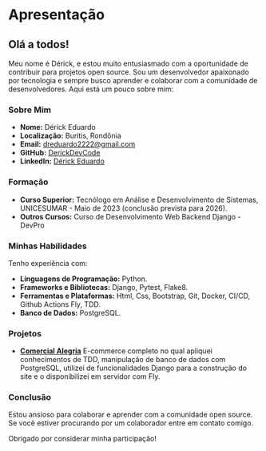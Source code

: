 # Apresentação

## Olá a todos!

Meu nome é Dérick, e estou muito entusiasmado com a oportunidade de contribuir para projetos open source. Sou um desenvolvedor apaixonado por tecnologia e sempre busco aprender e colaborar com a comunidade de desenvolvedores. Aqui está um pouco sobre mim:

### Sobre Mim

- **Nome:** Dérick Eduardo
- **Localização:** Buritis, Rondônia
- **Email:** dreduardo2222@gmail.com
- **GitHub:** [DerickDevCode](https://github.com/DerickDevCode)
- **LinkedIn:** [Dérick Eduardo](https://www.linkedin.com/in/derick-eduardo/)

### Formação

- **Curso Superior:** Tecnólogo em Análise e Desenvolvimento de Sistemas, UNICESUMAR - Maio de 2023 (conclusão prevista para 2026).
- **Outros Cursos:** Curso de Desenvolvimento Web Backend Django - DevPro

### Minhas Habilidades

Tenho experiência com:

- **Linguagens de Programação:** Python.
- **Frameworks e Bibliotecas:** Django, Pytest, Flake8.
- **Ferramentas e Plataformas:** Html, Css, Bootstrap, Git, Docker, CI/CD, Github Actions Fly, TDD.
- **Banco de Dados:** PostgreSQL.


### Projetos

- **[Comercial Alegria](https://mercado-alegria.fly.dev/)** E-commerce completo no qual apliquei conhecimentos de TDD, manipulação de banco de dados com PostgreSQL, utilizei de funcionalidades Django para a construção do site e o disponibilizei em servidor com Fly.

### Conclusão

Estou ansioso para colaborar e aprender com a comunidade open source. Se você estiver procurando por um colaborador entre em contato comigo.

Obrigado por considerar minha participação!
